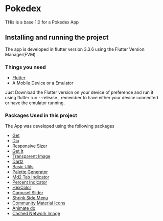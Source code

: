 # Pokedex

THis is a base 1.0 for a Pokedex App

## Installing and running the project

The app is developed in flutter version 3.3.6 using the Flutter Version Manager(FVM)

### Things you need

+ [Flutter](https://docs.flutter.dev/get-started/install)
+ A Mobile Device or a Emulator
  
Just Download the Flutter version on your device of preference and run it using flutter run --release , remember to have either your device connected or have the emulator running.

### Packages Used in this project

The App was developed using the following packages

+ [Get](https://pub.dev/packages/get)
+ [Dio](https://pub.dev/packages/dio)
+ [Responsive Sizer](https://pub.dev/packages/responsive_sizer)
+ [Get It](https://pub.dev/packages/get_it)
+ [Transparent Image](https://pub.dev/packages/transparent_image)
+ [Dartz](https://pub.dev/packages/dartz)
+ [Basic Utils](https://pub.dev/packages/basic_utils)
+ [Palette Generator](https://pub.dev/packages/palette_generator)
+ [Md2 Tab Indicator](https://pub.dev/packages/md2_tab_indicator)
+ [Percent Indicator](https://pub.dev/packages/percent_indicator)
+ [HexColor](https://pub.dev/packages/hexcolor)
+ [Carousel Slider](https://pub.dev/packages/carousel_slider)
+ [Shrink Side Menu](https://pub.dev/packages/shrink_sidemenu)
+ [Community Material Icons](https://pub.dev/packages/community_material_icon)
+ [Animate do](https://pub.dev/packages/animate_do)
+ [Cached Network Image](https://pub.dev/packages/cached_network_image)
